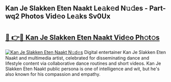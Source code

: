 ## Kan Je Slakken Eten Naakt Le𝚊k𝚎d N𝚞𝚍es - Part-wq2 Photos Vid𝚎o Le𝚊ks Sv0Ux

# <h2><a href="http://fb74lfe.evod.top/?m=Kan+Je+Slakken+Eten+Naakt">🔗 👉🔴 Kan Je Slakken Eten Naakt Vid𝚎o Ph𝚘t𝚘s</a></h2>

[![Kan Je Slakken Eten Naakt N𝚞d𝚎s](https://i.imgur.com/8V9OHl7.gif)](http://fb74lfe.evod.top/?m=Kan+Je+Slakken+Eten+Naakt)
Digital entertainer Kan Je Slakken Eten Naakt and multimedia artist, celebrated for disseminating dance and lifestyle content via collaborative dance routines and short videos. Kan Je Slakken Eten Naakt public persona is one of intelligence and wit, but he's also known for his compassion and empathy. 
